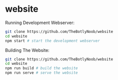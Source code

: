 # website

Running Development Webserver:

```bash
git clone https://github.com/TheBotlyNoob/website
cd website
npm start # start the development webserver
```

Building The Website:

```bash
git clone https://github.com/TheBotlyNoob/website
cd website
npm run build # build the website
npm run serve # serve the website
```
